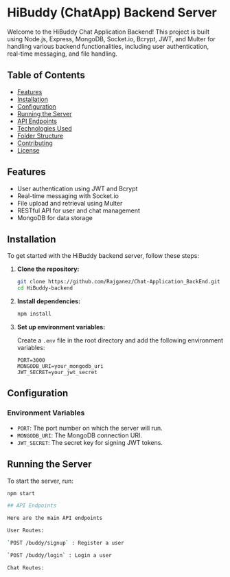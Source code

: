 # HiBuddy (ChatApp) Backend Server

Welcome to the HiBuddy Chat Application Backend! This project is built using Node.js, Express, MongoDB, Socket.io, Bcrypt, JWT, and Multer for handling various backend functionalities, including user authentication, real-time messaging, and file handling.

## Table of Contents

- [Features](#features)
- [Installation](#installation)
- [Configuration](#configuration)
- [Running the Server](#running-the-server)
- [API Endpoints](#api-endpoints)
- [Technologies Used](#technologies-used)
- [Folder Structure](#folder-structure)
- [Contributing](#contributing)
- [License](#license)

## Features

- User authentication using JWT and Bcrypt
- Real-time messaging with Socket.io
- File upload and retrieval using Multer
- RESTful API for user and chat management
- MongoDB for data storage

## Installation

To get started with the HiBuddy backend server, follow these steps:

1. **Clone the repository:**

    ```bash
    git clone https://github.com/Rajganez/Chat-Application_BackEnd.git
    cd HiBuddy-backend
    ```

2. **Install dependencies:**

    ```bash
    npm install
    ```

3. **Set up environment variables:**

    Create a `.env` file in the root directory and add the following environment variables:

    ```env
    PORT=3000
    MONGODB_URI=your_mongodb_uri
    JWT_SECRET=your_jwt_secret
    ```

## Configuration

### Environment Variables

- `PORT`: The port number on which the server will run.
- `MONGODB_URI`: The MongoDB connection URI.
- `JWT_SECRET`: The secret key for signing JWT tokens.

## Running the Server

To start the server, run:

```bash
npm start

## API Endpoints

Here are the main API endpoints

User Routes: 

`POST /buddy/signup` : Register a user

`POST /buddy/login` : Login a user

Chat Routes: 


